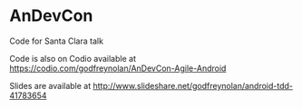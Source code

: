 # AnDevCon
Code for Santa Clara talk

Code is also on Codio available at https://codio.com/godfreynolan/AnDevCon-Agile-Android

Slides are available at http://www.slideshare.net/godfreynolan/android-tdd-41783654
